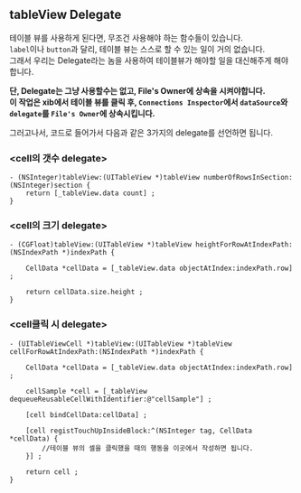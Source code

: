 ## tableView Delegate

테이블 뷰를 사용하게 된다면, 무조건 사용해야 하는 함수들이 있습니다.\
```label```이나 ```button```과 달리, 테이블 뷰는 스스로 할 수 있는 일이 거의 없습니다.\
그래서 우리는 Delegate라는 놈을 사용하여 테이블뷰가 해야할 일을 대신해주게 해야합니다.

**단, Delegate는 그냥 사용할수는 없고, File's Owner에 상속을 시켜야합니다.\
이 작업은 xib에서 테이블 뷰를 클릭 후, ```Connections Inspector```에서 ```dataSource```와 ```delegate```를 ```File's Owner```에 상속시킵니다.**

그러고나서, 코드로 들어가서 다음과 같은 3가지의 delegate를 선언하면 됩니다.

### <cell의 갯수 delegate>
```
- (NSInteger)tableView:(UITableView *)tableView numberOfRowsInSection:(NSInteger)section {
    return [_tableView.data count] ;
}
```

### <cell의 크기 delegate>
```
- (CGFloat)tableView:(UITableView *)tableView heightForRowAtIndexPath:(NSIndexPath *)indexPath {
    
    CellData *cellData = [_tableView.data objectAtIndex:indexPath.row] ;
    
    return cellData.size.height ;
}
```

### <cell클릭 시 delegate>
```
- (UITableViewCell *)tableView:(UITableView *)tableView cellForRowAtIndexPath:(NSIndexPath *)indexPath {
    
    CellData *cellData = [_tableView.data objectAtIndex:indexPath.row] ;
    
    cellSample *cell = [_tableView dequeueReusableCellWithIdentifier:@"cellSample"] ;
    
    [cell bindCellData:cellData] ;
    
    [cell registTouchUpInsideBlock:^(NSInteger tag, CellData *cellData) {
        //테이블 뷰의 셀을 클릭했을 때의 행동을 이곳에서 작성하면 됩니다.
    }] ;
    
    return cell ; 
}
```